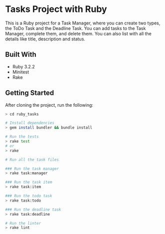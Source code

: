 # Tasks Project with Ruby

This is a Ruby project for a Task Manager, where you can create two types, the ToDo Task and the Deadline Task. You can add tasks to the Task Manager, complete them, and delete them. You can also list with all the details like title, description and status.

## Built With

- Ruby 3.2.2
- Minitest
- Rake

## Getting Started

After cloning the project, run the following:

```bash
> cd ruby_tasks

# Install dependencies
> gem install bundler && bundle install

# Run the tests
> rake test
# or
> rake

# Run all the task files

### Run the task manager
> rake task:manager

### Run the task item
> rake task:item

### Run the todo task
> rake task:todo

### Run the deadline task
> rake task:deadline

# Run the linter
> rake lint
```
